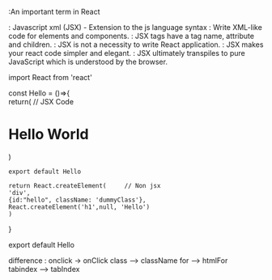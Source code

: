 :An important term in React

: Javascript xml (JSX) - Extension to the js language syntax
: Write XML-like code for elements and components.
: JSX tags have a tag name,  attribute and children.
: JSX is not a necessity to write React application.
: JSX makes your react code simpler and elegant.
: JSX ultimately transpiles to pure JavaScript which is understood by the browser.


import React from 'react'

const Hello = ()=>{                 
    return(                         // JSX Code
        <div className = "Hello">
        <h1>Hello World </h1>
        </div>
    )

    export default Hello

    return React.createElement(     // Non jsx
    'div',
    {id:"hello", className: 'dummyClass'},
    React.createElement('h1',null, 'Hello')
    )
}

export default Hello



difference : onclick -> onClick
            class --> className
            for --> htmlFor  
            tabindex --> tabIndex